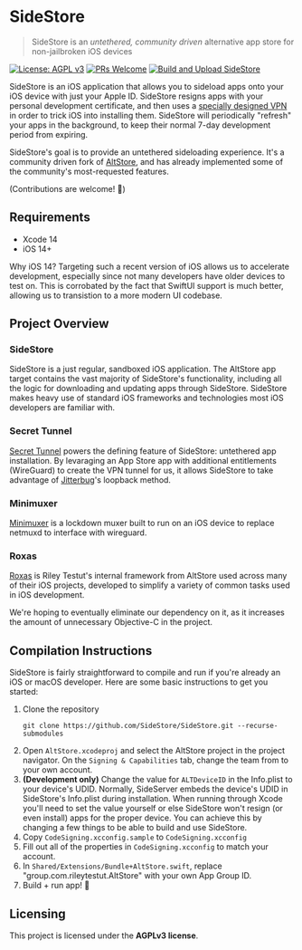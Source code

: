 # SideStore

> SideStore is an *untethered, community driven* alternative app store for non-jailbroken iOS devices

[![License: AGPL v3](https://img.shields.io/badge/License-AGPL%20v3-blue.svg)](https://www.gnu.org/licenses/agpl-3.0)
[![PRs Welcome](https://img.shields.io/badge/PRs-welcome-brightgreen.svg)](https://makeapullrequest.com)
[![Build and Upload SideStore](https://github.com/SideStore/SideStore/actions/workflows/build.yml/badge.svg)](https://github.com/SideStore/SideStore/actions/workflows/build.yml)

SideStore is an iOS application that allows you to sideload apps onto your iOS device with just your Apple ID. SideStore resigns apps with your personal development certificate, and then uses a [specially designed VPN](https://github.com/jkcoxson/Secret-Tunnel) in order to trick iOS into installing them. SideStore will periodically "refresh" your apps in the background, to keep their normal 7-day development period from expiring.

SideStore's goal is to provide an untethered sideloading experience. It's a community driven fork of [AltStore](https://github.com/rileytestut/AltStore), and has already implemented some of the community's most-requested features.

(Contributions are welcome! 🙂)


## Requirements
- Xcode 14
- iOS 14+

Why iOS 14? Targeting such a recent version of iOS allows us to accelerate development, especially since not many developers have older devices to test on. This is corrobated by the fact that SwiftUI support is much better, allowing us to transistion to a more modern UI codebase.
## Project Overview

### SideStore
SideStore is a just regular, sandboxed iOS application. The AltStore app target contains the vast majority of SideStore's functionality, including all the logic for downloading and updating apps through SideStore. SideStore makes heavy use of standard iOS frameworks and technologies most iOS developers are familiar with.

### Secret Tunnel
[Secret Tunnel](https://github.com/jkcoxson/Secret-Tunnel) powers the defining feature of SideStore: untethered app installation. By levaraging an App Store app with additional entitlements (WireGuard) to create the VPN tunnel for us, it allows SideStore to take advantage of [Jitterbug](https://github.com/osy/Jitterbug)'s loopback method.

### Minimuxer
[Minimuxer](https://github.com/jkcoxson/minimuxer) is a lockdown muxer built to run on an iOS device to replace netmuxd to interface with wireguard.

### Roxas
[Roxas](https://github.com/rileytestut/roxas) is Riley Testut's internal framework from AltStore used across many of their iOS projects, developed to simplify a variety of common tasks used in iOS development.

We're hoping to eventually eliminate our dependency on it, as it increases the amount of unnecessary Objective-C in the project.

## Compilation Instructions
SideStore is fairly straightforward to compile and run if you're already an iOS or macOS developer. Here are some basic instructions to get you started:

1. Clone the repository 
	```
	git clone https://github.com/SideStore/SideStore.git --recurse-submodules
	```
2. Open `AltStore.xcodeproj` and select the AltStore project in the project navigator. On the `Signing & Capabilities` tab, change the team from to your own account.
3. **(Development only)** Change the value for `ALTDeviceID` in the Info.plist to your device's UDID. Normally, SideServer embeds the device's UDID in SideStore's Info.plist during installation. When running through Xcode you'll need to set the value yourself or else SideStore won't resign (or even install) apps for the proper device. You can achieve this by changing a few things to be able to build and use SideStore.
5. Copy `CodeSigning.xcconfig.sample` to `CodeSigning.xcconfig`
6. Fill out all of the properties in `CodeSigning.xcconfig` to match your account.
7. In `Shared/Extensions/Bundle+AltStore.swift`, replace "group.com.rileytestut.AltStore" with your own App Group ID. 
8. Build + run app! 🎉

## Licensing

This project is licensed under the **AGPLv3 license**.
